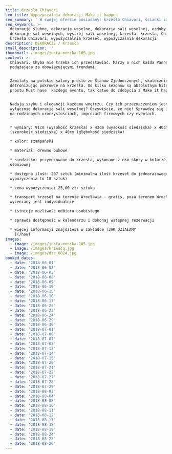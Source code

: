 ```yaml
---
title: Krzesła Chiavari
seo_title: Wypożyczalnia dekoracji Make it happen
seo_summary: ' W swojej ofercie posiadamy: krzesła Chiavari, ścianki za młodą parę, podtalerze i wiele innych weselnych dekoracji. '
seo_keywords: >-
  dekoracje ślubne, dekoracje weselne, dekoracja sali weselnej, ozdoby ślubne,
  dekoracje sal weselnych, wystrój sali weselnej, krzesła, krzesla, Chiavari,
  krzesła Chiavari, wypożyczalnia krzeseł, wypożyczalnia dekoracji
description: DEKORACJE / Krzesła
small_description: ''
thumbnail: /images/justa-monika-105.jpg
content: >-
  Chiavari. Chyba nie trzeba ich przedstawiać. Marzy o nich każda Panna Młoda
  podążająca za obowiązującymi trendami.


  Zawitały na polskie salony prosto ze Stanów Zjednoczonych, skutecznie
  detronizując pokrowce na krzesła. Od kilku sezonów są absolutnym hitem. To po
  prostu Must have  każdego eventu, tak łatwe do zdobycia z Make it happen.


  Nadają szyku i elegancji każdemu wnętrzu. Czy ich przeznaczeniem jest
  wyłącznie dekoracja sali weselnej? Oczywiście, że nie! Sprawdzą się idealnie
  na rodzinnych uroczystościach, imprezach firmowych czy eventach.


  * wymiary: 91cm (wysokość krzesła) x 43cm (wysokość siedziska) x 40cm
  (szerokość siedziska) x 40cm (głębokość siedziska)

  * kolor: szampański

  * materiał: drewno bukowe

  * siedzisko: przymocowane do krzesła, wykonane z eko skóry w kolorze kości
  słoniowej                  

  * dostępna ilość: 207 sztuk (minimalna ilość krzeseł do jednorazowego
  wypożyczenia to 10 sztuk)

  * cena wypożyczenia: 25,00 zł/ sztuka

  * transport krzeseł na terenie Wrocławia - gratis, poza terenem Wrocławia
  wyceniany jest indywidualnie

  * istnieje możliwość odbioru osobistego

  * sprawdź dostępność w kalendarzu i dokonaj wstępnej rezerwacji

  * więcej informacji znajdziesz w zakładce [JAK DZIAŁAMY
    ](/how)
images:
  - image: /images/justa-monika-105.jpg
  - image: /images/krzesłą.jpg
  - image: /images/dsc_6024.jpg
booked_dates:
  - date: '2018-06-01'
  - date: '2018-06-02'
  - date: '2018-06-03'
  - date: '2018-06-08'
  - date: '2018-06-09'
  - date: '2018-06-10'
  - date: '2018-06-15'
  - date: '2018-06-16'
  - date: '2018-06-17'
  - date: '2018-06-22'
  - date: '2018-06-23'
  - date: '2018-06-24'
  - date: '2018-06-29'
  - date: '2018-06-30'
  - date: '2018-07-01'
  - date: '2018-07-06'
  - date: '2018-07-07'
  - date: '2018-07-08'
  - date: '2018-07-13'
  - date: '2018-07-14'
  - date: '2018-07-15'
  - date: '2018-07-20'
  - date: '2018-07-21'
  - date: '2018-07-22'
  - date: '2018-07-27'
  - date: '2018-07-28'
  - date: '2018-07-29'
  - date: '2018-08-03'
  - date: '2018-08-04'
  - date: '2018-08-05'
  - date: '2018-08-10'
  - date: '2018-08-11'
  - date: '2018-08-12'
  - date: '2018-08-17'
  - date: '2018-08-18'
  - date: '2018-08-19'
  - date: '2018-08-24'
  - date: '2018-08-25'
  - date: '2018-08-26'
---
```



